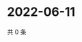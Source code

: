 # 2022-06-11

共 0 条

<!-- BEGIN WEIBO -->
<!-- 最后更新时间 Sat Jun 11 2022 22:00:48 GMT+0800 (China Standard Time) -->

<!-- END WEIBO -->
